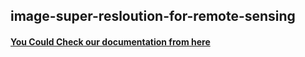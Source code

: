 ## image-super-resloution-for-remote-sensing

#### [You Could Check our documentation from here](https://drive.google.com/file/d/1_PHLuiNhLyoLv1ZrA3BaHHv2SygQBi8x/view?usp=sharing)
